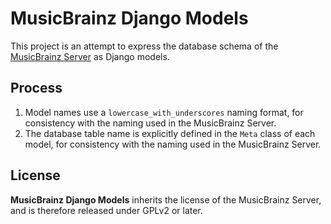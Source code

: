 # MusicBrainz Django Models #

This project is an attempt to express the database schema of the
[MusicBrainz Server][1] as Django models.

  [1]: https://github.com/metabrainz/musicbrainz-server
    "The MusicBrainz Server GitHub Repository"

## Process ##

1.  Model names use a `lowercase_with_underscores` naming format, for
    consistency with the naming used in the MusicBrainz Server.
2.  The database table name is explicitly defined in the `Meta` class of each
    model, for consistency with the naming used in the MusicBrainz Server.

## License ##

**MusicBrainz Django Models** inherits the license of the MusicBrainz Server,
and is therefore released under GPLv2 or later.
